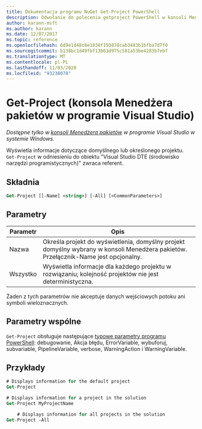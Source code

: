 ```yaml
---
title: Dokumentacja programu NuGet Get-Project PowerShell
description: Odwołanie do polecenia getproject PowerShell w konsoli Menedżera pakietów NuGet w programie Visual Studio.
author: karann-msft
ms.author: karann
ms.date: 12/07/2017
ms.topic: reference
ms.openlocfilehash: 6d9e1d48c8e1838f193878cab3483b1bfba7d7f0
ms.sourcegitcommit: b138bc1d49fbf13b63d975c581a53be4283b7ebf
ms.translationtype: MT
ms.contentlocale: pl-PL
ms.lasthandoff: 11/03/2020
ms.locfileid: "93238078"
---
```

# <a name="get-project-package-manager-console-in-visual-studio"></a>Get-Project (konsola Menedżera pakietów w programie Visual Studio)

*Dostępne tylko w [konsoli Menedżera pakietów](../../consume-packages/install-use-packages-powershell.md) w programie Visual Studio w systemie Windows.*

Wyświetla informacje dotyczące domyślnego lub określonego projektu. `Get-Project` w odniesieniu do obiektu "Visual Studio DTE (środowisko narzędzi programistycznych)" zwraca referent.

## <a name="syntax"></a>Składnia

```ps
Get-Project [[-Name] <string>] [-All] [<CommonParameters>]
```

## <a name="parameters"></a>Parametry

| Parametr | Opis |
| --- | --- |
| Nazwa | Określa projekt do wyświetlenia, domyślny projekt domyślny wybrany w konsoli Menedżera pakietów. Przełącznik-Name jest opcjonalny. |
| Wszystko | Wyświetla informacje dla każdego projektu w rozwiązaniu; kolejność projektów nie jest deterministyczna. |

Żaden z tych parametrów nie akceptuje danych wejściowych potoku ani symboli wieloznacznych.

## <a name="common-parameters"></a>Parametry wspólne

`Get-Project` obsługuje następujące [typowe parametry programu PowerShell](/powershell/module/microsoft.powershell.core/about/about_commonparameters): debugowanie, Akcja błędu, ErrorVariable, wybuforuj, subvariable, PipelineVariable, verbose, WarningAction i WarningVariable.

## <a name="examples"></a>Przykłady

```ps
# Displays information for the default project
Get-Project

# Displays information for a project in the solution
Get-Project MyProjectName

    # Displays information for all projects in the solution
Get-Project -All
```